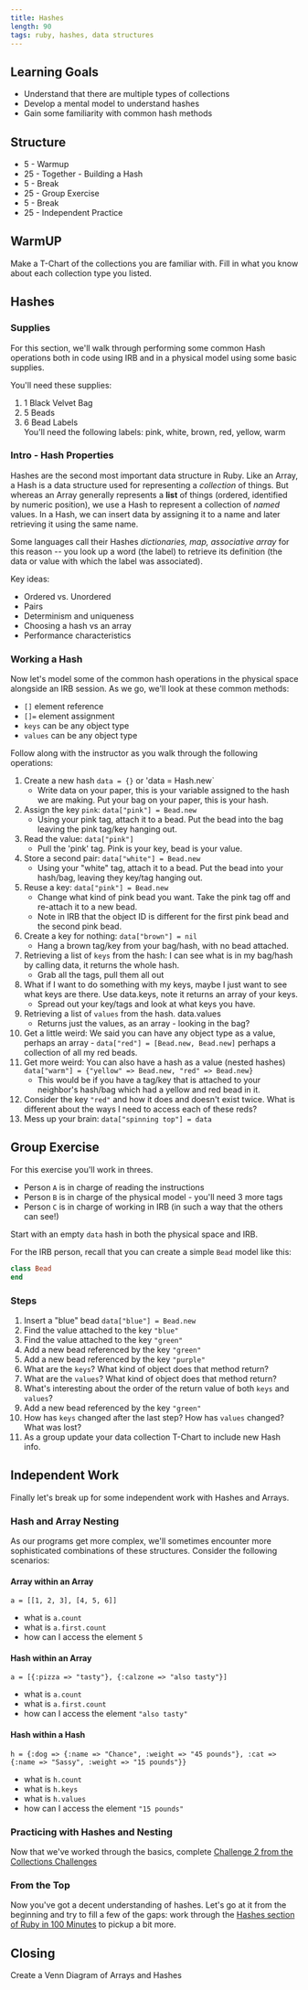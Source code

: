 ```yaml
---
title: Hashes
length: 90
tags: ruby, hashes, data structures
---
```


## Learning Goals

* Understand that there are multiple types of collections
* Develop a mental model to understand hashes
* Gain some familiarity with common hash methods

## Structure

* 5 - Warmup
* 25 - Together - Building a Hash
* 5 - Break
* 25 - Group Exercise
* 5 - Break
* 25 - Independent Practice

## WarmUP
Make a T-Chart of the collections you are familiar with. Fill in what you know about each collection type you listed.

## Hashes

### Supplies

For this section, we'll walk through performing some common Hash operations both in code using IRB and in a physical model using some basic supplies.

You'll need these supplies:

1. 1 Black Velvet Bag
2. 5 Beads
3. 6 Bead Labels  
   You'll need the following labels: pink, white, brown, red, yellow, warm

### Intro - Hash Properties

Hashes are the second most important data structure in Ruby. Like an Array, a Hash is a data structure used for representing a _collection_ of things. But whereas an Array generally represents a **list** of things (ordered, identified by numeric position), we use a Hash to represent a collection of *named* values. In a Hash, we can insert data by assigning it to a name and later retrieving it using the same name.

Some languages call their Hashes *dictionaries, map, associative array* for this reason -- you look up a word (the label) to retrieve its definition (the data or value with which the label was associated).

Key ideas:

* Ordered vs. Unordered
* Pairs
* Determinism and uniqueness
* Choosing a hash vs an array
* Performance characteristics

### Working a Hash

Now let's model some of the common hash operations in the physical space alongside an IRB session. As we go, we'll look at these common methods:

* `[]`     element reference
* `[]=`    element assignment
* `keys`   can be any object type
* `values` can be any object type 

Follow along with the instructor as you walk through the following operations:

1. Create a new hash `data = {}` or 'data = Hash.new`
   * Write data on your paper, this is your variable assigned to the hash we are making. Put your bag on your paper, this is your hash.  
2. Assign the key `pink`: `data["pink"] = Bead.new`
   * Using your pink tag, attach it to a bead. Put the bead into the bag leaving the pink tag/key hanging out.   
3. Read the value: `data["pink"]`
   * Pull the 'pink' tag. Pink is your key, bead is your value.
4. Store a second pair: `data["white"] = Bead.new`
   * Using your "white" tag, attach it to a bead. Put the bead into your hash/bag, leaving they key/tag hanging out.
5. Reuse a key: `data["pink"] = Bead.new`
   * Change what kind of pink bead you want. Take the pink tag off and re-attach it to a new bead.   
   * Note in IRB that the object ID is different for the first pink bead and the second pink bead.   
6. Create a key for nothing: `data["brown"] = nil`
   * Hang a brown tag/key from your bag/hash, with no bead attached. 
7. Retrieving a list of `keys` from the hash: I can see what is in my bag/hash by calling data, it returns the whole hash.
   * Grab all the tags, pull them all out
8. What if I want to do something with my keys, maybe I just want to see what keys are there. Use data.keys, note it returns an array of your keys. 
   *  Spread out your key/tags and look at what keys you have. 
8. Retrieving a list of `values` from the hash.  data.values
   * Returns just the values, as an array - looking in the bag? 
9. Get a little weird: We said you can have any object type as a value, perhaps an array - `data["red"] = [Bead.new, Bead.new]` perhaps a collection of all my red beads. 
10. Get more weird: You can also have a hash as a value (nested hashes) `data["warm"] = {"yellow" => Bead.new, "red" => Bead.new}`  
    * This would be if you have a tag/key that is attached to your neighbor's hash/bag which had a yellow and red bead in it.
11. Consider the key `"red"` and how it does and doesn't exist twice. What is different about the ways I need to access each of these reds?
12. Mess up your brain: `data["spinning top"] = data`

## Group Exercise

For this exercise you'll work in threes.

* Person `A` is in charge of reading the instructions
* Person `B` is in charge of the physical model - you'll need 3 more tags
* Person `C` is in charge of working in IRB (in such a way that the others can see!)

Start with an empty `data` hash in both the physical space and IRB.

For the IRB person, recall that you can create a simple `Bead` model like this:

```ruby
class Bead
end
```

### Steps

1. Insert a "blue" bead `data["blue"] = Bead.new`
2. Find the value attached to the key `"blue"`
3. Find the value attached to the key `"green"`
4. Add a new bead referenced by the key `"green"`
5. Add a new bead referenced by the key `"purple"`
6. What are the `keys`? What kind of object does that method return?
7. What are the `values`? What kind of object does that method return?
8. What's interesting about the order of the return value of both `keys` and `values`?
9. Add a new bead referenced by the key `"green"`
10. How has `keys` changed after the last step? How has `values` changed? What was lost?
11. As a group update your data collection T-Chart to include new Hash info.

## Independent Work

Finally let's break up for some independent work with Hashes and Arrays.

### Hash and Array Nesting

As our programs get more complex, we'll sometimes encounter more sophisticated combinations of these structures. Consider the following scenarios:

#### Array within an Array

```
a = [[1, 2, 3], [4, 5, 6]]
```

* what is `a.count`
* what is `a.first.count`
* how can I access the element `5`

#### Hash within an Array

```
a = [{:pizza => "tasty"}, {:calzone => "also tasty"}]
```

* what is `a.count`
* what is `a.first.count`
* how can I access the element `"also tasty"`

#### Hash within a Hash

```
h = {:dog => {:name => "Chance", :weight => "45 pounds"}, :cat => {:name => "Sassy", :weight => "15 pounds"}}
```

* what is `h.count`
* what is `h.keys`
* what is `h.values`
* how can I access the element `"15 pounds"`

### Practicing with Hashes and Nesting

Now that we've worked through the basics, complete [Challenge 2 from the Collections Challenges](https://github.com/turingschool/challenges/blob/master/collections.markdown#2-state-capitals)

### From the Top

Now you've got a decent understanding of hashes. Let's go at it from the
beginning and try to fill a few of the gaps: work through the [Hashes section of Ruby in 100 Minutes](http://tutorials.jumpstartlab.com/projects/ruby_in_100_minutes.html#8.-hashes) to pickup a bit more.

## Closing  
Create a Venn Diagram of Arrays and Hashes
